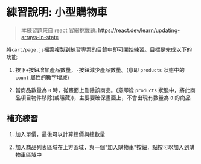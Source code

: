 # 練習說明: 小型購物車

> 本練習題來自 react 官網挑戰題: https://react.dev/learn/updating-arrays-in-state

將`cart/page.js`檔案複製到練習專案的目錄中即可開始練習。目標是完成以下的功能:

1. 按下`+`按鈕增加產品數量，`-`按鈕減少產品數量。(意即 `products` 狀態中的 `count` 屬性的數字增減)

2. 當商品數量為 `0` 時，從畫面上刪除該商品。(意即從 `products` 狀態中，將此商品項目物件移除(或隱藏))，主要要確保畫面上，不會出現有數量為 `0` 的商品

## 補充練習

1. 加入單價，最後可以計算總價與總數量

2. 加入商品列表區域在上方區域，與一個"加入購物車"按鈕，點按可以加入到購物車區域中

